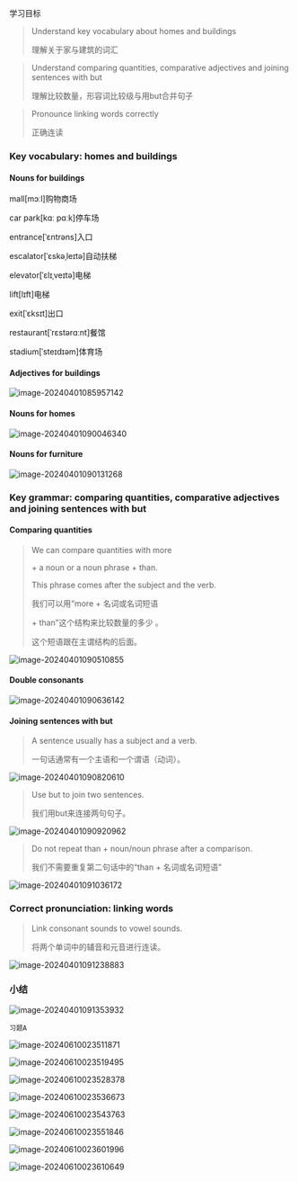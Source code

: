学习目标

> Understand key vocabulary about homes and buildings 
>
> 理解关于家与建筑的词汇

> Understand comparing quantities, comparative adjectives and joining sentences with but 
>
> 理解比较数量，形容词比较级与用but合并句子 

> Pronounce linking words correctly
>
> 正确连读

### Key vocabulary: homes and buildings

#### Nouns for buildings  

mall[mɔːl]购物商场

car park[kɑː pɑːk]停车场

entrance[ˈɛntrəns]入口

escalator[ˈɛskəˌleɪtə]自动扶梯

elevator[ˈɛlɪˌveɪtə]电梯

lift[lɪft]电梯

exit[ˈɛksɪt]出口

restaurant[ˈrɛstərɑːnt]餐馆

stadium[ˈsteɪdɪəm]体育场

#### Adjectives for buildings 

![image-20240401085957142](assets/13-U7L1_Homes_and_Buildings-Vocabulary_Grammar_and_Pronunciation/image-20240401085957142.png)

#### Nouns for homes

![image-20240401090046340](assets/13-U7L1_Homes_and_Buildings-Vocabulary_Grammar_and_Pronunciation/image-20240401090046340.png)

#### Nouns for furniture 

![image-20240401090131268](assets/13-U7L1_Homes_and_Buildings-Vocabulary_Grammar_and_Pronunciation/image-20240401090131268.png)

### Key grammar: comparing quantities, comparative adjectives and joining sentences with but

#### Comparing quantities

> We can compare quantities with more 
>
> \+ a noun or a noun phrase + than. 
>
> This phrase comes after the subject and the verb. 
>
> 我们可以用“more + 名词或名词短语 
>
> \+ than”这个结构来比较数量的多少 。 
>
> 这个短语跟在主谓结构的后面。 

![image-20240401090510855](assets/13-U7L1_Homes_and_Buildings-Vocabulary_Grammar_and_Pronunciation/image-20240401090510855.png)

#### Double consonants 

![image-20240401090636142](assets/13-U7L1_Homes_and_Buildings-Vocabulary_Grammar_and_Pronunciation/image-20240401090636142.png)

#### Joining sentences with but

> A sentence usually has a subject and a verb. 
>
>  一句话通常有一个主语和一个谓语（动词）。   

![image-20240401090820610](assets/13-U7L1_Homes_and_Buildings-Vocabulary_Grammar_and_Pronunciation/image-20240401090820610.png)

> Use but to join two sentences.
>
> 我们用but来连接两句句子。

![image-20240401090920962](assets/13-U7L1_Homes_and_Buildings-Vocabulary_Grammar_and_Pronunciation/image-20240401090920962.png)

> Do not repeat than + noun/noun phrase after a comparison. 
>
> 我们不需要重复第二句话中的“than + 名词或名词短语” 

![image-20240401091036172](assets/13-U7L1_Homes_and_Buildings-Vocabulary_Grammar_and_Pronunciation/image-20240401091036172.png)

### Correct pronunciation: linking words

> Link consonant sounds to vowel sounds.  
>
> 将两个单词中的辅音和元音进行连读。

![image-20240401091238883](assets/13-U7L1_Homes_and_Buildings-Vocabulary_Grammar_and_Pronunciation/image-20240401091238883.png)

### 小结

![image-20240401091353932](assets/13-U7L1_Homes_and_Buildings-Vocabulary_Grammar_and_Pronunciation/image-20240401091353932.png)

`习题A`

![image-20240610023511871](assets/13-U7L1_Homes_and_Buildings-Vocabulary_Grammar_and_Pronunciation/image-20240610023511871.png)

![image-20240610023519495](assets/13-U7L1_Homes_and_Buildings-Vocabulary_Grammar_and_Pronunciation/image-20240610023519495.png)

![image-20240610023528378](assets/13-U7L1_Homes_and_Buildings-Vocabulary_Grammar_and_Pronunciation/image-20240610023528378.png)

![image-20240610023536673](assets/13-U7L1_Homes_and_Buildings-Vocabulary_Grammar_and_Pronunciation/image-20240610023536673.png)

![image-20240610023543763](assets/13-U7L1_Homes_and_Buildings-Vocabulary_Grammar_and_Pronunciation/image-20240610023543763.png)

![image-20240610023551846](assets/13-U7L1_Homes_and_Buildings-Vocabulary_Grammar_and_Pronunciation/image-20240610023551846.png)

![image-20240610023601996](assets/13-U7L1_Homes_and_Buildings-Vocabulary_Grammar_and_Pronunciation/image-20240610023601996.png)

![image-20240610023610649](assets/13-U7L1_Homes_and_Buildings-Vocabulary_Grammar_and_Pronunciation/image-20240610023610649.png)